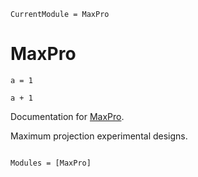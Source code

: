 ```@meta
CurrentModule = MaxPro
```

# MaxPro

```@example ex1
a = 1
```
```@example ex1
a + 1
```

Documentation for [MaxPro](https://github.com/ArnoStrouwen/MaxPro.jl).

Maximum projection experimental designs.

```@index
```

```@autodocs
Modules = [MaxPro]
```
